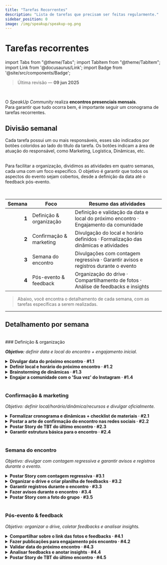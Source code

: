 ```yaml
---
title: "Tarefas Recorrentes"
description: "Lista de tarefas que precisam ser feitas regularmente."
sidebar_position: 0
image: /img/speakup/speakup-og.png
---
```


# Tarefas recorrentes

import Tabs from "@theme/Tabs";
import TabItem from "@theme/TabItem";
import Link from '@docusaurus/Link';
import Badge from '@site/src/components/Badge';

> Última revisão — **09 jun 2025**

<br/>

O _SpeakUp Community_ realiza **encontros presenciais mensais**.  
Para garantir que tudo ocorra bem, é importante seguir um cronograma de tarefas recorrentes.

## Divisão semanal

<div className="alert alert--info" role="alert">Cada tarefa possui um ou mais responsáveis, esses são indicados por botões coloridos ao lado do título da tarefa. Os botões indicam a área de atuação do responsável, como Marketing, Logística, Dinâmicas, etc.</div>

<br/>

Para facilitar a organização, dividimos as atividades em quatro semanas, cada uma com um foco específico. O objetivo é garantir que todos os aspectos do evento sejam cobertos, desde a definição da data até o feedback pós-evento.

<br/>

| Semana | Foco                    | Resumo das atividades                                                                 |
| -----: | ----------------------- | ------------------------------------------------------------------------------------- |
|  **1** | Definição & organização | Definição e validação da data e local do próximo encontro · Engajamento da comunidade |
|  **2** | Confirmação & marketing | Divulgação do local e horário definidos · Formalização das dinâmicas e atividades     |
|  **3** | Semana do encontro      | Divulgações com contagem regressiva · Garantir avisos e registros durante o evento    |
|  **4** | Pós-evento & feedback   | Organização do drive · Compartilhamento de fotos · Análise de feedbacks e insights    |

> Abaixo, você encontra o detalhamento de cada semana, com as tarefas específicas a serem realizadas.

---

## Detalhamento por semana

<Tabs groupId="weeks" defaultValue="w1">

<!------------------------- Semana 1 ------------------------->
<TabItem value="w1" label="Semana 1">
<div>
<br/>
### Definição & organização

_**Objetivo:** definir data e local do encontro + engajamento inicial._

<details id="w1-t1">
<summary><strong>Divulgar data do próximo encontro · #1.1</strong> <Badge type="marketing" /></summary>

Divulgar a data do próximo encontro no Instagram e WhatsApp para engajar a comunidade e garantir que todos estejam cientes do próximo evento, para que possam se programar e participar.

<div className="alert alert--info" role="alert">
Depende da tarefa <strong>#4.3</strong> (validar data do próximo encontro).
</div>
<br/>

**Templates utilizados:**

- <Link to="../templates#insta-story-save-the-date">Insta - Story | Salve a data!</Link>
- <Link to="../templates#wpp-msg-save-the-date">WhatsApp - Mensagem | Salve a data!</Link>

</details>

<details id="w1-t2">
<summary><strong>Definir local e horário do próximo encontro · #1.2</strong> <Badge type="logistics" /></summary>

Procurar parcerias e possíveis locais para o encontro, visando um espaço adequado e acessível para todos os participantes.

<div className="alert alert--info" role="alert">
Caso seja local aberto, verificar previsão do tempo e ter plano B.
</div>
<br/>

**Sub-tarefas:**

<details id="w1-t2.1">
<summary><strong>Caso já tenha o local definido, avisar os demais administradores · #1.2.1</strong> <Badge type="logistics" /> </summary>

Validar o local e horário do próximo encontro com os demais administradores do projeto, garantindo que todos estejam cientes e de acordo com a escolha.

</details>

<details id="w1-t2.2">
<summary><strong>Caso tenha mais de uma opção de local, criar enquete no WhatsApp para votação da comunidade · #1.2.2</strong> <Badge type="logistics" /> <Badge type="marketing" /></summary>

<div className="alert alert--info" role="alert">
Antes de fazer a votação, é recomendado fazer um Story no Instagram chamando a comunidade para participar da votação (visando trazer mais integrantes para o grupo do WhatsApp).
</div>
<br/>

Criar Story de aviso no Instagram, informando que haverá uma votação no WhatsApp para escolher o local do próximo encontro. Após algumas horas, criar a enquete no WhatsApp.

**Templates utilizados:**

- <Link to="../templates#insta-story-poll-announcement">Insta - Story | Anúncio de enquete</Link>
- <Link to="../templates#wpp-msg-poll-local">WhatsApp - Mensagem | Enquete no grupo</Link>

</details>

<details id="w1-t2.3">
<summary><strong>Caso não tenha opções de local, fazer uma caixinha de sugestões no Instagram e WhatsApp · #1.2.3</strong> <Badge type="logistics" /> <Badge type="marketing" /></summary>

Criar uma caixinha de sugestões no Instagram e WhatsApp para que a comunidade possa sugerir locais para o próximo encontro. Após algumas horas, analisar as sugestões e, se necessário, criar uma enquete para votação.

**Templates utilizados:**

- <Link to="../templates#insta-story-question-box-location-suggestions">Insta - Story | Caixinha de perguntas / sugestões</Link>
- <Link to="../templates#wpp-msg-suggestions">WhatsApp - Mensagem | Sugestões de local</Link>

</details>

</details>

<details id="w1-t3">
<summary><strong>Brainstorming de dinâmicas · #1.3</strong> <Badge type="activities" /></summary>

Discutir ideias de dinâmicas e filtrar as melhores opções para o próximo encontro.

<div className="alert alert--info" role="alert">
Anotar as boas ideias no drive.
</div>
<br/>

<!-- TODO: Padronizar drive (como deve ser anotadas as ideias e feedbacks, tanto para atividade quanto local) -->

</details>

<details id="w1-t4">
<summary><strong>Engajar a comunidade com o 'Sua vez' do Instagram · #1.4</strong> <Badge type="marketing" /></summary>

<div className="alert alert--info" role="alert">
Depende da tarefa <strong>#3.3</strong> (avisos iniciais durante o encontro).
</div>
<br/>

**Templates utilizados:**

- <Link to="../templates#insta-story-add-yours">Insta - Story | Trend adesivo "Sua Vez"</Link>

</details>

</div>
</TabItem>

<!------------------------- Semana 2 ------------------------->
<TabItem value="w2" label="Semana 2">

<br/>

### Confirmação & marketing

_Objetivo: definir local/horário/dinâmica/recursos e divulgar oficialmente._

<details id="w2-t1">
<summary><strong>Formalizar cronograma e dinâmicas + checklist de materiais · #2.1</strong> <Badge type="activities" /></summary>

Definir o cronograma do encontro, as dinâmicas que serão realizadas e criar um checklist de materiais necessários para o evento.

<div className="alert alert--info" role="alert">
Anotar tudo no drive e estar preparado para diferentes quantidades de participantes.
</div>
<br/>

Pra preparação de algumas dinâmicas pode ser preciso a opinião ou ajuda dos integrantes do grupo. Para esses casos, é recomendado fazer uma enquete no WhatsApp, caixinha de sugestões no Instagram ou até um formulário no Google Forms.

**Templates úteis:**

- <Link to="../templates#insta-story-question-box-location-suggestions">Insta - Story | Caixinha de perguntas / sugestões</Link>
- <Link to="../templates#wpp-msg-suggestions">WhatsApp - Mensagem | Sugestões de local</Link>
- <Link to="../templates#wpp-msg-feedback-form">WhatsApp - Mensagem | Formulário de feedback</Link>
- <Link to="../templates#wpp-msg-poll-local">WhatsApp - Mensagem | Enquete no grupo</Link>

</details>

<details id="w2-t2">
<summary><strong>Postar a arte de confirmação do encontro nas redes sociais · #2.2</strong> <Badge type="marketing" /></summary>

Postar a arte de confirmação do encontro no Instagram, LinkedIn e WhatsApp, informando a data, local e horário definidos.

Fazer também a votação de presença no WhatsApp, para ter uma ideia de quantas pessoas irão participar do próximo encontro.

<div className="alert alert--info" role="alert">
Depende da tarefa <strong>#1.2</strong> (local e horário do próximo encontro já definidos).
</div>
<br/>

**Templates utilizados:**

- <Link to="../templates#insta-post-meeting-confirmation">Insta - Post | Confirmação do encontro</Link>
- <Link to="../templates#insta-story-meeting-confirmation">Insta - Story | Confirmação de encontro</Link>
- <Link to="../templates#linkedin-msg-meeting-confirmation">LinkedIn - Mensagem | Confirmação do encontro</Link>
- <Link to="../templates#wpp-msg-meeting-confirmation">WhatsApp - Mensagem | Confirmação do encontro</Link>
- <Link to="../templates#wpp-msg-poll-attendance">WhatsApp - Mensagem | Votação de presença</Link>

</details>

<details id="w2-t3">
<summary><strong>Postar Story de TBT do último encontro · #2.3</strong> <Badge type="marketing" /></summary>

Postar um Story de TBT do último encontro, para engajar a comunidade.

<div className="alert alert--info" role="alert">
Depende da tarefa <strong>#4.2</strong> (video editado do último encontro).
</div>
<br/>

**Templates utilizados:**

- <Link to="../templates#insta-story-tbt">Insta - Story | TBT último encontro</Link>

</details>

<details id="w2-t4">
<summary><strong>Garantir estrutura básica para o encontro · #2.4</strong> <Badge type="logistics" /></summary>

Verificar a estrutura básica necessária para o encontro, como mesas, cadeiras, água...

<div className="alert alert--info" role="alert">
Sempre definir pelo menos 2 ADMs pra chegar mais cedo e garantir que tudo esteja pronto.
</div>
<br/>

</details>
</TabItem>

<!------------------------- Semana 3 ------------------------->
<TabItem value="w3" label="Semana 3">

<br/>

### Semana do encontro

_Objetivo: divulgar com contagem regressiva e garantir avisos e registros durante o evento._

<details id="w3-t1">
<summary><strong>Postar Story com contagem regressiva · #3.1</strong> <Badge type="marketing" /></summary>

Fazer postagens com contagem regressiva antes do encontro, para engajar a comunidade e lembrá-los do evento.

**Sub-tarefas:**

<details id="w3-t1.1">
<summary><strong>Story com contagem regressiva na semana do encontro · #3.1.1</strong> <Badge type="marketing" /></summary>

Postar um Story com contagem regressiva na semana do encontro.

</details>

<details id="w3-t1.2">
<summary><strong>Story com contagem regressiva no dia anterior ao encontro · #3.1.2</strong> <Badge type="marketing" /></summary>

Postar um Story com contagem regressiva no dia anterior ao encontro.

</details>
<details id="w3-t1.3">
<summary><strong>Story com contagem regressiva no dia do encontro · #3.1.3</strong> <Badge type="marketing" /></summary>

Postar um Story com contagem regressiva no dia do encontro.

</details>

**Templates utilizados:**

- <Link to="../templates#insta-story-countdown">Insta - Story | Contagem regressiva para o encontro</Link>

</details>

<details id="w3-t2">
<summary><strong>Organizar o drive e criar planilha de feedbacks · #3.2</strong> <Badge type="logistics" /></summary>

Criar pasta do encontro no Google Drive, seguindo a estrutura abaixo:

```plaintext
📂 Xth Meetup
   ├── 📂 Videos
   │   ├── 📂 Raw      -> vídeos brutos gravados pelos ADMs
   │   └── 📂 Edited   -> vídeos editados
   ├── 📂 Xth Meetup Photos       -> pasta pública, para que os participantes compartilhem as fotos
   └── 📂 Feedback
       ├── Feedback spreadsheet   -> planilha para coletar feedbacks dos participantes
       └── Form responses         -> respostas do formulário de feedback (gerada automaticamente pelo Google Forms)
```

Gerar o QR Code para a planilha de feedbacks para facilitar o acesso dos participantes durante o encontro.

**Templates utilizados:**

- <Link to="../templates#qr-code-feedback-form">QR Code | Formulário de feedback</Link>

</details>

<details id="w3-t3">
<summary><strong>Garantir registros durante o encontro · #3.3</strong> <Badge type="marketing" /> <Badge type="activities" /></summary>

Gravar vídeos curtos e tirar fotos durante o encontro, para registrar os momentos importantes e criar conteúdo para as redes sociais.
Sempre que possível, fazer alguns vídeos mais descontraídos, como trends do TikTok, desafios, etc. Visando maior engajamento.

<div className="alert alert--info" role="alert">
Não esquecer de fazer a foto com todos os participantes no final do encontro.
</div>

<br/>

<div className="alert alert--info" role="alert">
Lembrar de gravar o trecho inicial do vídeo, com o 'Está acontecendo nosso x° encontro do SpeakUp, vem conferir com a gente o que está acontecendo por aqui!'. [Exemplo de formato de vídeo](https://www.youtube.com/shorts/9xKB7x6U3r8).
</div>

<br/>

</details>

<details id="w3-t4">
<summary><strong>Fazer avisos durante o encontro · #3.4</strong> <Badge type="activities" /></summary>

Fazer avisos durante o encontro, como consentimento de imagem, regras do encontro, lembretes, etc.

**Avisos**

- **Consentimento de imagem:** avisar que o encontro será gravado e que as imagens poderão ser utilizadas nas redes sociais do projeto. Caso alguém não queira aparecer, é só avisar.
- **Regras do encontro:** garantir ambiente livre de julgamentos, e com respeito mútuo entre todos os participantes.
- **Lembretes:** avisar sobre registrar momentos no encontro, pra poder participar de trends futuras, como o 'Sua vez' do Instagram.
- **QR Code do formulário de feedback:** Ao final do encontro, passar o QR Code do formulário de feedback para que os participantes possam avaliar o encontro e sugerir melhorias.

</details>

<details id="w3-t5">
<summary><strong>Postar Story com a foto do grupo · #3.5</strong> <Badge type="marketing" /></summary>

Postar um Story com a foto do grupo após o encontro, para agradecer a presença de todos e engajar a comunidade.

</details>

</TabItem>

<!------------------------- Semana 4 ------------------------->
<TabItem value="w4" label="Semana 4">

<br/>

### Pós-evento & feedback

_Objetivo: organizar o drive, coletar feedbacks e analisar insights._

<details id="w4-t1">

<summary><strong>Compartilhar sobre o link das fotos e feedbacks · #4.1</strong> <Badge type="marketing" /></summary>

Mandar mensagem no WhatsApp informando que o link das fotos do encontro já está disponível e reforçando a importância do preenchimento do formulário de feedbacks para quem não preencheu no dia do encontro, incentivando os participantes a enviarem suas fotos e preencherem o formulário de feedback.

<div className="alert alert--info" role="alert">
Depende da tarefa <strong>#3.2</strong> (Organizar o drive e criar planilha de feedbacks).
</div>

<br/>

**Templates utilizados:**

- <Link to="../templates#wpp-msg-photos-drive">WhatsApp - Mensagem | Fotos do encontro</Link>
- <Link to="../templates#wpp-msg-feedback-form">WhatsApp - Mensagem | Formulário de feedback</Link>

</details>

<details id="w4-t2">
<summary><strong>Fazer publicações para engajamento pós encontro · #4.2</strong> <Badge type="marketing" /></summary>

Editar e postar os vídeos do encontro nas redes sociais, para engajar a comunidade e manter o interesse pelo projeto.

<div className="alert alert--info" role="alert">
Fazer para todas as redes sociais: [Instagram](https://instagram.com/speakup_cmty), [LinkedIn](https://linkedin.com/company/speakup-cmty), [YouTube](https://youtube.com/@speakup_cmty) e [TikTok](https://tiktok.com/@speakup_community).
</div>

<br/>

**Templates utilizados:**

- <Link to="../templates#insta-msg-video-description">Insta - Mensagem | Descrição para reels do encontro</Link>
- <Link to="../templates#linkedin-msg-video-description">LinkedIn - Mensagem | Descrição para vídeos do encontro</Link>
- <Link to="../templates#youtube-msg-video-description">YouTube - Mensagem | Descrição para vídeos do encontro</Link>
- <Link to="../templates#tiktok-msg-video-description">TikTok - Mensagem | Descrição para vídeos do encontro</Link>

<!-- TODO: Criar template de video editado -->

</details>

<details id="w4-t3">
<summary><strong>Validar data do próximo encontro · #4.3</strong> <Badge type="logistics" /></summary>

Garantir que a data do próximo encontro (3° domingo do mês) não seja um feriado ou data importante, para que todos possam participar.

<details id="w4-t3.1">
<summary><strong>Caso seja necessário alterar a data · #4.3.1</strong> <Badge type="logistics" /> <Badge type="marketing" /></summary>

Caso a data do próximo encontro coincida com um feriado ou evento importante, realizar as seguintes ações:

1. Fazer um aviso sobre a mudança de data no Instagram utilizando o template de anúncio de enquete. (explicar motivo, caso seja necessário e avisar sobre a votação no WhatsApp).
2. Criar uma enquete no WhatsApp para definir uma nova data.
3. Divulgar a nova data no Instagram e WhatsApp, utilizando o template de aviso.

**Templates utilizados:**

- <Link to="../templates#insta-story-poll-announcement">Insta - Story | Anúncio de Enquete</Link>
- <Link to="../templates#wpp-msg-new-date">WhatsApp - Mensagem | Definição de nova data</Link>

</details>

</details>

<details id="w4-t4">
<summary><strong>Analisar feedbacks e anotar insights · #4.4</strong> <Badge type="activities" /> <Badge type="logistics" /></summary>

Analisar os feedbacks coletados na planilha e anotar os insights e sugestões para melhorar os próximos encontros. Anotar feedbacks das dinâmicas, organização do evento e local.

<div className="alert alert--info" role="alert">
Já existe um documento no Google Drive com as anotações dos encontros anteriores, tanto das atividades quanto dos locais. Adicione as novas informações lá seguindo a mesma estrutura, não crie um novo documento.
</div>
<br/>

</details>

<details id="w4-t5">
<summary><strong>Postar Story de TBT do último encontro · #4.5</strong> <Badge type="marketing" /></summary>

Postar um Story de TBT do último encontro, para engajar a comunidade.

<div className="alert alert--info" role="alert">
Depende da tarefa <strong>#4.2</strong> (video editado do último encontro).
</div>
<br/>

**Templates utilizados:**

- <Link to="../templates#insta-story-tbt">Insta - Story | TBT último encontro</Link>

</details>

</TabItem>
</Tabs>
